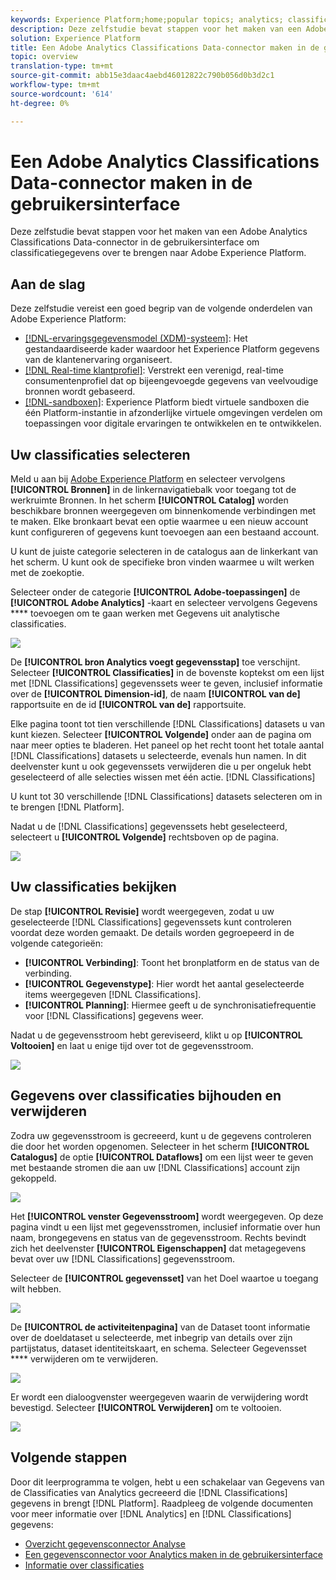 ```yaml
---
keywords: Experience Platform;home;popular topics; analytics; classifications
description: Deze zelfstudie bevat stappen voor het maken van een Adobe Analytics Classifications Data-connector in de gebruikersinterface om classificatiegegevens over te brengen naar Adobe Experience Platform.
solution: Experience Platform
title: Een Adobe Analytics Classifications Data-connector maken in de gebruikersinterface
topic: overview
translation-type: tm+mt
source-git-commit: abb15e3daac4aebd46012822c790b056d0b3d2c1
workflow-type: tm+mt
source-wordcount: '614'
ht-degree: 0%

---
```



# Een Adobe Analytics Classifications Data-connector maken in de gebruikersinterface

Deze zelfstudie bevat stappen voor het maken van een Adobe Analytics Classifications Data-connector in de gebruikersinterface om classificatiegegevens over te brengen naar Adobe Experience Platform.

## Aan de slag

Deze zelfstudie vereist een goed begrip van de volgende onderdelen van Adobe Experience Platform:

* [[!DNL-ervaringsgegevensmodel (XDM)-systeem]](../../../../../xdm/home.md): Het gestandaardiseerde kader waardoor het Experience Platform gegevens van de klantenervaring organiseert.
* [[!DNL Real-time klantprofiel]](../../../../../profile/home.md): Verstrekt een verenigd, real-time consumentenprofiel dat op bijeengevoegde gegevens van veelvoudige bronnen wordt gebaseerd.
* [[!DNL-sandboxen]](../../../../../sandboxes/home.md): Experience Platform biedt virtuele sandboxen die één Platform-instantie in afzonderlijke virtuele omgevingen verdelen om toepassingen voor digitale ervaringen te ontwikkelen en te ontwikkelen.

## Uw classificaties selecteren

Meld u aan bij [Adobe Experience Platform](https://platform.adobe.com) en selecteer vervolgens **[!UICONTROL Bronnen]** in de linkernavigatiebalk voor toegang tot de werkruimte Bronnen. In het scherm **[!UICONTROL Catalog]** worden beschikbare bronnen weergegeven om binnenkomende verbindingen met te maken. Elke bronkaart bevat een optie waarmee u een nieuw account kunt configureren of gegevens kunt toevoegen aan een bestaand account.

U kunt de juiste categorie selecteren in de catalogus aan de linkerkant van het scherm. U kunt ook de specifieke bron vinden waarmee u wilt werken met de zoekoptie.

Selecteer onder de categorie **[!UICONTROL Adobe-toepassingen]** de **[!UICONTROL Adobe Analytics]** -kaart en selecteer vervolgens Gegevens **** toevoegen om te gaan werken met Gegevens uit analytische classificaties.

![](../../../../images/tutorials/create/classifications/catalog.png)

De **[!UICONTROL bron Analytics voegt gegevensstap]** toe verschijnt. Selecteer **[!UICONTROL Classificaties]** in de bovenste koptekst om een lijst met [!DNL Classifications] gegevenssets weer te geven, inclusief informatie over de **[!UICONTROL Dimension-id]**, de naam **[!UICONTROL van de]** rapportsuite en de id **[!UICONTROL van de]** rapportsuite.

Elke pagina toont tot tien verschillende [!DNL Classifications] datasets u van kunt kiezen. Selecteer **[!UICONTROL Volgende]** onder aan de pagina om naar meer opties te bladeren. Het paneel op het recht toont het totale aantal [!DNL Classifications] datasets u selecteerde, evenals hun namen. In dit deelvenster kunt u ook gegevenssets verwijderen die u per ongeluk hebt geselecteerd of alle selecties wissen met één actie. [!DNL Classifications]

U kunt tot 30 verschillende [!DNL Classifications] datasets selecteren om in te brengen [!DNL Platform].

Nadat u de [!DNL Classifications] gegevenssets hebt geselecteerd, selecteert u **[!UICONTROL Volgende]** rechtsboven op de pagina.

![](../../../../images/tutorials/create/classifications/add-data.png)

## Uw classificaties bekijken

De stap **[!UICONTROL Revisie]** wordt weergegeven, zodat u uw geselecteerde [!DNL Classifications] gegevenssets kunt controleren voordat deze worden gemaakt. De details worden gegroepeerd in de volgende categorieën:

* **[!UICONTROL Verbinding]**: Toont het bronplatform en de status van de verbinding.
* **[!UICONTROL Gegevenstype]**: Hier wordt het aantal geselecteerde items weergegeven [!DNL Classifications].
* **[!UICONTROL Planning]**: Hiermee geeft u de synchronisatiefrequentie voor [!DNL Classifications] gegevens weer.

Nadat u de gegevensstroom hebt gereviseerd, klikt u op **[!UICONTROL Voltooien]** en laat u enige tijd over tot de gegevensstroom.

![](../../../../images/tutorials/create/classifications/review.png)

## Gegevens over classificaties bijhouden en verwijderen

Zodra uw gegevensstroom is gecreeerd, kunt u de gegevens controleren die door het worden opgenomen. Selecteer in het scherm **[!UICONTROL Catalogus]** de optie **[!UICONTROL Dataflows]** om een lijst weer te geven met bestaande stromen die aan uw [!DNL Classifications] account zijn gekoppeld.

![](../../../../images/tutorials/create/classifications/dataflows.png)

Het **[!UICONTROL venster Gegevensstroom]** wordt weergegeven. Op deze pagina vindt u een lijst met gegevensstromen, inclusief informatie over hun naam, brongegevens en status van de gegevensstroom. Rechts bevindt zich het deelvenster **[!UICONTROL Eigenschappen]** dat metagegevens bevat over uw [!DNL Classifications] gegevensstroom.

Selecteer de **[!UICONTROL gegevensset]** van het Doel waartoe u toegang wilt hebben.

![](../../../../images/tutorials/create/classifications/list-of-dataflows.png)

De **[!UICONTROL de activiteitenpagina]** van de Dataset toont informatie over de doeldataset u selecteerde, met inbegrip van details over zijn partijstatus, dataset identiteitskaart, en schema. Selecteer Gegevensset **** verwijderen om te verwijderen.

![](../../../../images/tutorials/create/classifications/batch-screen.png)

Er wordt een dialoogvenster weergegeven waarin de verwijdering wordt bevestigd. Selecteer **[!UICONTROL Verwijderen]** om te voltooien.

![](../../../../images/tutorials/create/classifications/delete-confirm.png)

## Volgende stappen

Door dit leerprogramma te volgen, hebt u een schakelaar van Gegevens van de Classificaties van Analytics gecreeerd die [!DNL Classifications] gegevens in brengt [!DNL Platform]. Raadpleeg de volgende documenten voor meer informatie over [!DNL Analytics] en [!DNL Classifications] gegevens:

* [Overzicht gegevensconnector Analyse](../../../../connectors/adobe-applications/analytics.md)
* [Een gegevensconnector voor Analytics maken in de gebruikersinterface](./analytics.md)
* [Informatie over classificaties](https://docs.adobe.com/content/help/en/analytics/components/classifications/c-classifications.html#)